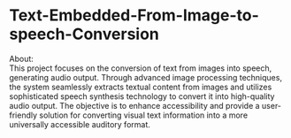 # Text-Embedded-From-Image-to-speech-Conversion

About:                                                   
 This project focuses on the conversion of text from images into speech, generating audio output. Through advanced image processing techniques, the system seamlessly extracts textual content from images and utilizes sophisticated speech synthesis technology to convert it into high-quality audio output. The objective is to enhance accessibility and provide a user-friendly solution for converting visual text information into a more universally accessible auditory format.

